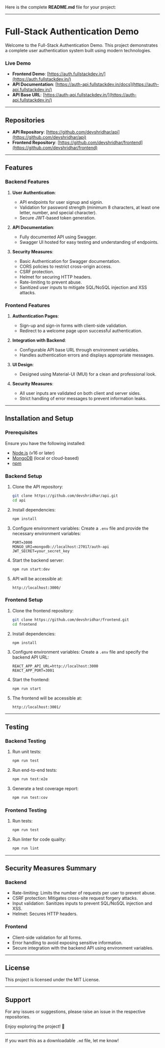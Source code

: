 Here is the complete **README.md** file for your project:

---

# Full-Stack Authentication Demo

Welcome to the Full-Stack Authentication Demo. This project demonstrates a complete user authentication system built using modern technologies.

### Live Demo

- **Frontend Demo**: [https://auth.fullstackdev.in/](https://auth.fullstackdev.in/)
- **API Documentation**: [https://auth-api.fullstackdev.in/docs](https://auth-api.fullstackdev.in/)
- **API Base URL**: [https://auth-api.fullstackdev.in/](https://auth-api.fullstackdev.in/)

---

## Repositories

- **API Repository**: [https://github.com/devshridhar/api](https://github.com/devshridhar/api)
- **Frontend Repository**: [https://github.com/devshridhar/frontend](https://github.com/devshridhar/frontend)

---

## Features

### Backend Features

1. **User Authentication**:
    - API endpoints for user signup and signin.
    - Validation for password strength (minimum 8 characters, at least one letter, number, and special character).
    - Secure JWT-based token generation.

2. **API Documentation**:
    - Fully documented API using Swagger.
    - Swagger UI hosted for easy testing and understanding of endpoints.

3. **Security Measures**:
    - Basic Authentication for Swagger documentation.
    - CORS policies to restrict cross-origin access.
    - CSRF protection.
    - Helmet for securing HTTP headers.
    - Rate-limiting to prevent abuse.
    - Sanitized user inputs to mitigate SQL/NoSQL injection and XSS attacks.

### Frontend Features

1. **Authentication Pages**:
    - Sign-up and sign-in forms with client-side validation.
    - Redirect to a welcome page upon successful authentication.

2. **Integration with Backend**:
    - Configurable API base URL through environment variables.
    - Handles authentication errors and displays appropriate messages.

3. **UI Design**:
    - Designed using Material-UI (MUI) for a clean and professional look.

4. **Security Measures**:
    - All user inputs are validated on both client and server sides.
    - Strict handling of error messages to prevent information leaks.

---

## Installation and Setup

### Prerequisites

Ensure you have the following installed:

- [Node.js](https://nodejs.org/) (v16 or later)
- [MongoDB](https://www.mongodb.com/) (local or cloud-based)
- [npm](https://www.npmjs.com/)

### Backend Setup

1. Clone the API repository:
   ```bash
   git clone https://github.com/devshridhar/api.git
   cd api
   ```

2. Install dependencies:
   ```bash
   npm install
   ```

3. Configure environment variables:
   Create a `.env` file and provide the necessary environment variables:
   ```env
   PORT=3000
   MONGO_URI=mongodb://localhost:27017/auth-api
   JWT_SECRET=your_secret_key
   ```

4. Start the backend server:
   ```bash
   npm run start:dev
   ```

5. API will be accessible at:
   ```
   http://localhost:3000/
   ```

### Frontend Setup

1. Clone the frontend repository:
   ```bash
   git clone https://github.com/devshridhar/frontend.git
   cd frontend
   ```

2. Install dependencies:
   ```bash
   npm install
   ```

3. Configure environment variables:
   Create a `.env` file and specify the backend API URL:
   ```env
   REACT_APP_API_URL=http://localhost:3000
   REACT_APP_PORT=3001
   ```

4. Start the frontend:
   ```bash
   npm run start
   ```

5. The frontend will be accessible at:
   ```
   http://localhost:3001/
   ```

---

## Testing

### Backend Testing

1. Run unit tests:
   ```bash
   npm run test
   ```

2. Run end-to-end tests:
   ```bash
   npm run test:e2e
   ```

3. Generate a test coverage report:
   ```bash
   npm run test:cov
   ```

### Frontend Testing

1. Run tests:
   ```bash
   npm run test
   ```

2. Run linter for code quality:
   ```bash
   npm run lint
   ```

---

## Security Measures Summary

### Backend

- Rate-limiting: Limits the number of requests per user to prevent abuse.
- CSRF protection: Mitigates cross-site request forgery attacks.
- Input validation: Sanitizes inputs to prevent SQL/NoSQL injection and XSS.
- Helmet: Secures HTTP headers.

### Frontend

- Client-side validation for all forms.
- Error handling to avoid exposing sensitive information.
- Secure integration with the backend API using environment variables.

---

## License

This project is licensed under the MIT License.

---

## Support

For any issues or suggestions, please raise an issue in the respective repositories.

Enjoy exploring the project! 🎉

---

If you want this as a downloadable `.md` file, let me know!
